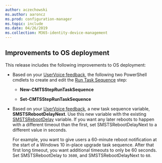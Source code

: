 ```yaml
---
author: aczechowski
ms.author: aaroncz
ms.prod: configuration-manager
ms.topic: include
ms.date: 04/26/2019
ms.collection: M365-identity-device-management
---
```


## <a name="bkmk_osd"></a> Improvements to OS deployment
<!--2839943,4447680-->

This release includes the following improvements to OS deployment:

- Based on your [UserVoice feedback](https://configurationmanager.uservoice.com/forums/300492-ideas/suggestions/36448339-powershell-cmdlet-for-modifying-nested-task-sequen), the following two PowerShell cmdlets to create and edit the [Run Task Sequence](/sccm/osd/understand/task-sequence-steps#child-task-sequence) step:  

    - **New-CMTSStepRunTaskSequence**

    - **Set-CMTSStepRunTaskSequence**

- Based on your [UserVoice feedback](https://configurationmanager.uservoice.com/forums/300492-ideas/suggestions/19876177-upgrade-operating-system-task-should-be-able-to-us), a new task sequence variable, **SMSTSRebootDelayNext**. Use this new variable with the existing [SMSTSRebootDelay](/sccm/osd/understand/task-sequence-variables#SMSTSRebootDelay) variable. If you want any later reboots to happen with a different timeout than the first, set SMSTSRebootDelayNext to a different value in seconds.

    For example, you want to give users a 60-minute reboot notification at the start of a Windows 10 in-place upgrade task sequence. After that first long timeout, you want additional timeouts to only be 60 seconds. Set SMSTSRebootDelay to `3600`, and SMSTSRebootDelayNext to `60`.  
